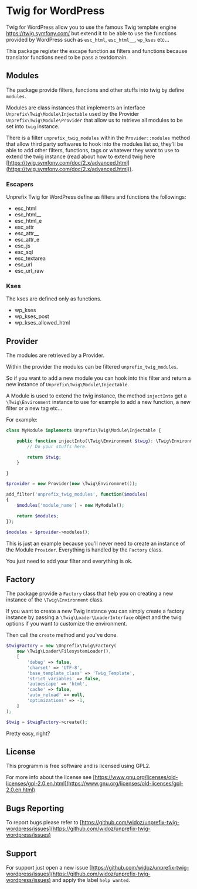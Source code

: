# Twig for WordPress

Twig for WordPress allow you to use the famous Twig template engine https://twig.symfony.com/
but extend it to be able to use the functions provided by WordPress such as `esc_html`, `esc_html__`, `wp_kses` etc...

This package register the escape function as filters and functions because translator functions need to be pass a textdomain.

## Modules

The package provide filters, functions and other stuffs into twig by define `modules`.

Modules are class instances that implements an interface `Unprefix\Twig\Module\Injectable` used by
the Provider `Unprefix\Twig\Module\Provider` that allow us to retrieve all modules to be set into `twig` instance.

There is a filter `unprefix_twig_modules` within the `Provider::modules` method that allow
third party softwares to hook into the modules list so, they'll be able to add other filters, functions, tags
or whatever they want to use to extend the twig instance
(read about how to extend twig here [https://twig.symfony.com/doc/2.x/advanced.html](https://twig.symfony.com/doc/2.x/advanced.html)).

### Escapers

Unprefix Twig for WordPress define as filters and functions the followings:

- esc_html
- esc_html__
- esc_html_e
- esc_attr
- esc_attr__
- esc_attr_e
- esc_js
- esc_sql
- esc_textarea
- esc_url
- esc_url_raw

### Kses

The kses are defined only as functions.

- wp_kses
- wp_kses_post
- wp_kses_allowed_html

## Provider

The modules are retrieved by a Provider.

Within the provider the modules can be filtered `unprefix_twig_modules`.

So if you want to add a new module you can hook into this filter and return a new instance of `Unprefix\Twig\Module\Injectable`.

A Module is used to extend the twig instance, the method `injectInto` get a `\Twig\Environment` instance to use for example
to add a new function, a new filter or a new tag etc...

For example:

```php
class MyModule implements Unprefix\Twig\Module\Injectable {

	public function injectInto(\Twig\Environment $twig): \Twig\Environment {
		// Do your stuffs here.

		return $twig;
	}

}

$provider = new Provider(new \Twig\Environmnet());

add_filter('unprefix_twig_modules', function($modules)
{
	$modules['module_name'] = new MyModule();

	return $modules;
});

$modules = $provider->modules();
```

This is just an example because you'll never need to create an instance of the Module `Provider`.
Everything is handled by the `Factory` class.

You just need to add your filter and everything is ok.

## Factory

The package provide a `Factory` class that help you on creating a new instance of the `\Twig\Environment` class.

If you want to create a new Twig instance you can simply create a factory instance by passing
a `\Twig\Loader\LoaderInterface` object and the twig options if you want to customize the environment.

Then call the `create` method and you've done.

```php
$twigFactory = new \Unprefix\Twig\Factory(
	new \Twig\Loader\FilesystemLoader(),
	[
    	'debug' => false,
    	'charset' => 'UTF-8',
    	'base_template_class' => 'Twig_Template',
    	'strict_variables' => false,
    	'autoescape' => 'html',
    	'cache' => false,
    	'auto_reload' => null,
    	'optimizations' => -1,
	]
);

$twig = $twigFactory->create();
```

Pretty easy, right?


## License
This programm is free software and is licensed using GPL2.

For more info about the license see [https://www.gnu.org/licenses/old-licenses/gpl-2.0.en.html](https://www.gnu.org/licenses/old-licenses/gpl-2.0.en.html)

## Bugs Reporting

To report bugs please refer to [https://github.com/widoz/unprefix-twig-wordpress/issues](https://github.com/widoz/unprefix-twig-wordpress/issues)

## Support

For support just open a new issue [https://github.com/widoz/unprefix-twig-wordpress/issues](https://github.com/widoz/unprefix-twig-wordpress/issues) and apply the label `help wanted`.
